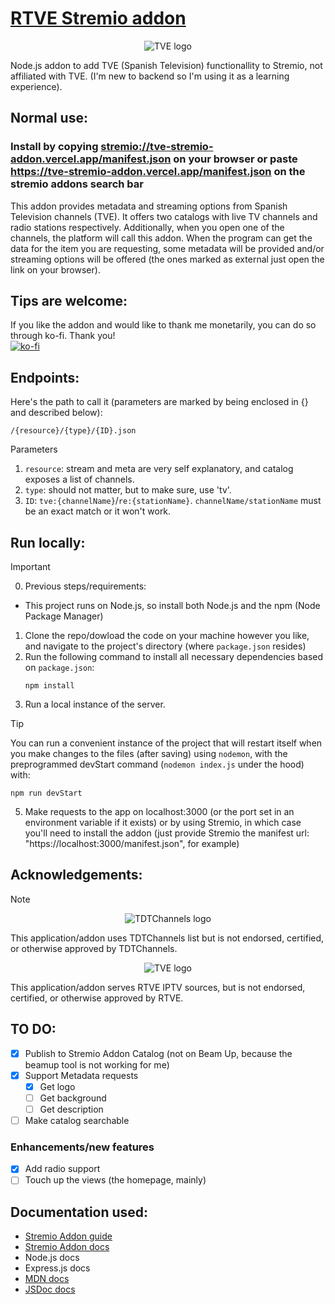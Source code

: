 # [RTVE Stremio addon](https://tve-stremio-addon.vercel.app/manifest.json)
<p align="center"><img src="https://upload.wikimedia.org/wikipedia/commons/thumb/e/ee/Logo_RTVE.svg/330px-Logo_RTVE.svg.png" alt="TVE logo"/></p>

Node.js addon to add TVE (Spanish Television) functionallity to Stremio, not affiliated with TVE. (I'm new to backend so I'm using it as a learning experience).

## Normal use:
### Install by copying <stremio://tve-stremio-addon.vercel.app/manifest.json> on your browser or paste <https://tve-stremio-addon.vercel.app/manifest.json> on the stremio addons search bar
This addon provides metadata and streaming options from Spanish Television channels (TVE). It offers two catalogs with live TV channels and radio stations respectively. Additionally, when you open one of the channels, the platform will call this addon. When the program can get the data for the item you are requesting, some metadata will be provided and/or streaming options will be offered (the ones marked as external just open the link on your browser).

## Tips are welcome:
If you like the addon and would like to thank me monetarily, you can do so through ko-fi. Thank you!\
[![ko-fi](https://ko-fi.com/img/githubbutton_sm.svg)](https://ko-fi.com/M4M219PJVI)

## Endpoints:
Here's the path to call it (parameters are marked by being enclosed in {} and described below):
```
/{resource}/{type}/{ID}.json
```
Parameters
1. `resource`: stream and meta are very self explanatory, and catalog exposes a list of channels.
2. `type`: should not matter, but to make sure, use 'tv'.
3. `ID`: `tve:{channelName}`/`re:{stationName}`. `channelName/stationName` must be an exact match or it won't work.

## Run locally:
> [!IMPORTANT]
> 0. Previous steps/requirements:
>  - This project runs on Node.js, so install both Node.js and the npm (Node Package Manager)
1. Clone the repo/dowload the code on your machine however you like, and navigate to the project's directory (where `package.json` resides)
2. Run the following command to install all necessary dependencies based on `package.json`:
   ```
   npm install
   ```
3. Run a local instance of the server.
> [!TIP]
> You can run a convenient instance of the project that will restart itself when you make changes to the files (after saving) using `nodemon`, with the preprogrammed devStart command (`nodemon index.js` under the hood) with:
> ```
> npm run devStart
> ```
5. Make requests to the app on localhost:3000 (or the port set in an environment variable if it exists) or by using Stremio, in which case you'll need to install the addon (just provide Stremio the manifest url: "https://localhost:3000/manifest.json", for example)

## Acknowledgements:
> [!NOTE]
> <p align="center"><img src="https://www.tdtchannels.com/logo_200.png" alt="TDTChannels logo"/></p>
> This application/addon uses TDTChannels list but is not endorsed, certified, or otherwise approved by TDTChannels.
>
> <p align="center"><img src="https://upload.wikimedia.org/wikipedia/commons/thumb/e/ee/Logo_RTVE.svg/330px-Logo_RTVE.svg.png" alt="TVE logo"/></p>
> This application/addon serves RTVE IPTV sources, but is not endorsed, certified, or otherwise approved by RTVE.

## TO DO:
- [X] Publish to Stremio Addon Catalog (not on Beam Up, because the beamup tool is not working for me)
- [X] Support Metadata requests
   - [X] Get logo
   - [ ] Get background
   - [ ] Get description
- [ ] Make catalog searchable

### Enhancements/new features
- [X] Add radio support
- [ ] Touch up the views (the homepage, mainly)

## Documentation used:
- [Stremio Addon guide](https://stremio.github.io/stremio-addon-guide/basics)
- [Stremio Addon docs](https://github.com/Stremio/stremio-addon-sdk/tree/master/docs)
- Node.js docs
- Express.js docs
- [MDN docs](https://developer.mozilla.org/en-US/docs/Web)
- [JSDoc docs](https://jsdoc.app/)
